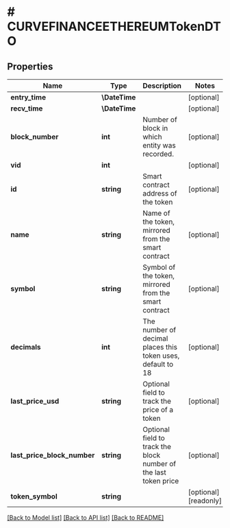 # # CURVEFINANCEETHEREUMTokenDTO

## Properties

Name | Type | Description | Notes
------------ | ------------- | ------------- | -------------
**entry_time** | **\DateTime** |  | [optional]
**recv_time** | **\DateTime** |  | [optional]
**block_number** | **int** | Number of block in which entity was recorded. | [optional]
**vid** | **int** |  | [optional]
**id** | **string** | Smart contract address of the token | [optional]
**name** | **string** | Name of the token, mirrored from the smart contract | [optional]
**symbol** | **string** | Symbol of the token, mirrored from the smart contract | [optional]
**decimals** | **int** | The number of decimal places this token uses, default to 18 | [optional]
**last_price_usd** | **string** | Optional field to track the price of a token | [optional]
**last_price_block_number** | **string** | Optional field to track the block number of the last token price | [optional]
**token_symbol** | **string** |  | [optional] [readonly]

[[Back to Model list]](../../README.md#models) [[Back to API list]](../../README.md#endpoints) [[Back to README]](../../README.md)
